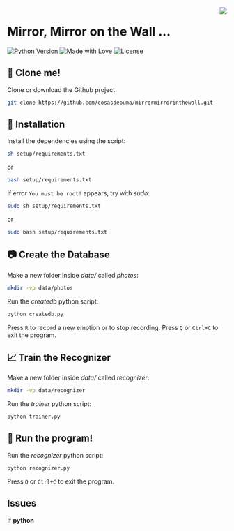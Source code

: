 <img src="https://cdn.rawgit.com/CosasDePuma/MirrorMirrorOnTheWall/7a013b72/.img/magicmirror%20(by%20elicoronel16).png" align="right">

# Mirror, Mirror on the Wall ...
[![Python Version](https://img.shields.io/badge/python-2.7.13-yellow.svg?style=flat)](https://www.python.org/downloads/release/python-2713/) ![Made with Love](https://img.shields.io/badge/made%20with-<3-red.svg?style=flat) [![License](https://img.shields.io/github/license/CosasDePuma/MirrorMirrorOnTheWall.svg)](https://github.com/CosasDePuma/MirrorMirrorOnTheWall/blob/master/LICENSE)

:vhs: Clone me!
----
Clone or download the Github project
```bash
git clone https://github.com/cosasdepuma/mirrormirrorinthewall.git
```

:memo: Installation
----
Install the dependencies using the script:

```sh
sh setup/requirements.txt
```
or
```bash
bash setup/requirements.txt
```

If error `You must be root!` appears, try with *sudo*:

```sh
sudo sh setup/requirements.txt
```
or
```bash
sudo bash setup/requirements.txt
```

:camera: Create the Database
----

Make a new folder inside *data/* called *photos*:

```bash
mkdir -vp data/photos
```

Run the *createdb* python script:
```python
python createdb.py
```

Press `R` to record a new emotion or to stop recording.
Press `Q` or `Ctrl+C` to exit the program.

:chart_with_upwards_trend: Train the Recognizer
----
Make a new folder inside *data/* called *recognizer*:

```bash
mkdir -vp data/recognizer
```

Run the *trainer* python script:
```python
python trainer.py
```

:see_no_evil: Run the program!
----
Run the *recognizer* python script:
```python
python recognizer.py
```

Press `Q` or `Ctrl+C` to exit the program.

Issues
----
If **python <script>.py** does not work, try running:

```python
python2 <script>.py
```

Please contact with [Kike Puma](https://linkedin.com/in/kikepuma) if you need more information.
